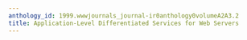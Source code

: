 ```yaml
---
anthology_id: 1999.wwwjournals_journal-ir0anthology0volumeA2A3.2
title: Application-Level Differentiated Services for Web Servers
---
```

